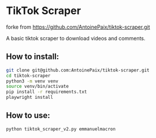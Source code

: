 # TikTok Scraper
forke from https://github.com/AntoinePaix/tiktok-scraper.git

A basic tiktok scraper to download videos and comments.

## How to install:

``` bash
git clone git@github.com:AntoinePaix/tiktok-scraper.git
cd tiktok-scraper
python3 -m venv venv
source venv/bin/activate
pip install -r requirements.txt
playwright install
```

## How to use:

```bash
python tiktok_scraper_v2.py emmanuelmacron
```

